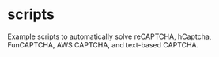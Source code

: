 # scripts
Example scripts to automatically solve reCAPTCHA, hCaptcha, FunCAPTCHA, AWS CAPTCHA, and text-based CAPTCHA.
